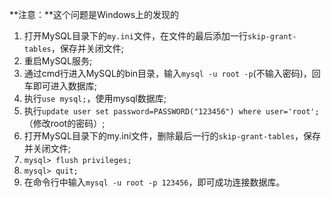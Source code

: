 **注意：**这个问题是Windows上的发现的


1. 打开MySQL目录下的`my.ini`文件，在文件的最后添加一行`skip-grant-tables`，保存并关闭文件;
1. 重启MySQL服务;
1. 通过cmd行进入MySQL的bin目录，输入`mysql -u root -p`(不输入密码)，回车即可进入数据库;
1. 执行`use mysql;`，使用mysql数据库;
1. 执行`update user set password=PASSWORD("123456") where user='root';`（修改root的密码）;
1. 打开MySQL目录下的my.ini文件，删除最后一行的`skip-grant-tables`，保存并关闭文件;
1. `mysql> flush privileges;`
1. `mysql> quit;`
1. 在命令行中输入`mysql -u root -p 123456`，即可成功连接数据库。
